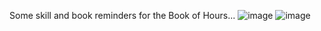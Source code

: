 Some skill and book reminders for the Book of Hours...
![image](https://github.com/user-attachments/assets/b53cc8ff-6a32-4faa-a5b6-7e9951da091e)
![image](https://github.com/user-attachments/assets/8349d18f-e648-42ee-93af-849a94b6f063)




